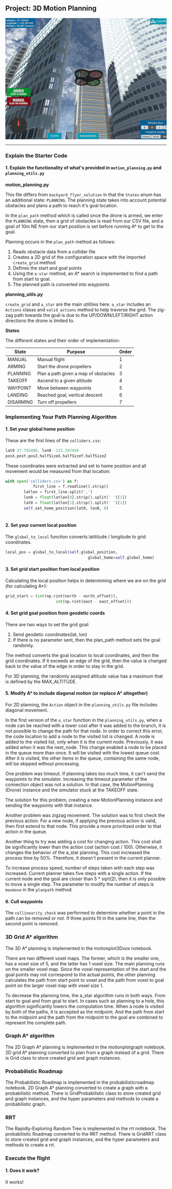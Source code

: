 ## Project: 3D Motion Planning
![Quad Image](./misc/enroute.png)

---


### Explain the Starter Code

#### 1. Explain the functionality of what's provided in `motion_planning.py` and `planning_utils.py`


**motion_planning.py**

This file differs from `backyard_flyer_solution` in that the `States` enum has an additional state:  `PLANNING`.  The planning state takes into account potential obstacles and plans a path to reach it's goal location.

In the `plan_path` method which is called once the drone is armed, we enter the `PLANNING` state, then a grid of obstacles is read from our CSV file, and a goal of 10m NE from our start position is set before running A\* to get to the goal.

Planning occurs in the `plan_path` method as follows:

1. Reads obstacle data from a collider file
2. Creates a 2D grid of the configuration space with the imported `create_grid` method
3. Defines the start and goal points
4. Using the `a-star` method, an A* search is implemented to find a path from start to goal.
5. The planned path is converted into waypoints


**planning_utils.py**

`create_grid` and `a_star` are the main utilities here. `a_star` includes an `Actions` classs and `valid_actions` method to help traverse the grid. The zig-zag path towards the goal is due to the UP/DOWN/LEFT/RIGHT action directions the drone is limited to.

**States**

The different states and their order of implementation:

| State     | Purpose                    | Order |
| --------- | -------------------------- | ----- |
| MANUAL    | Manual flight        | 1     |
| ARMING    | Start the drone propellers | 2     |
| PLANNING  | Plan a path given a map of obstacles     | 3     |
| TAKEOFF   | Ascend to a given altitude  | 4     |
| WAYPOINT  | Move between waypoints   | 5     |
| LANDING   | Reached goal, vertical descent   | 6     |
| DISARMING | Turn off propellers          | 7     |


### Implementing Your Path Planning Algorithm

#### 1. Set your global home position

These are the first lines of the `colliders.csv`:

```c
lat0 37.792480, lon0 -122.397450
posX,posY,posZ,halfSizeX,halfSizeY,halfSizeZ
```

These coordinates were extracted and set to home position and all movement would be measured from that location:

```py
with open('colliders.csv') as f:
            first_line = f.readline().strip()
        latlon = first_line.split(',')
        lon0 = float(latlon[0].strip().split(' ')[1])
        lat0 = float(latlon[1].strip().split(' ')[1])
		self.set_home_position(lat0, lon0, 0)        
        
```

#### 2. Set your current local position
The `global_to_local` function converts latititude / longitude to grid coordinates.

```py
local_pos = global_to_local(self.global_position,
                                    global_home=self.global_home)
```

#### 3. Set grid start position from local position
Calculating the local position helps in determiming where we are on the grid (for calculating A\*):

```py
grid_start = (int(np.rint(north - north_offset)),
                      int(np.rint(east - east_offset)))
```

#### 4. Set grid goal position from geodetic coords

There are two ways to set the grid goal:

1. Send geodetic coordinates(lat, lon) 
2. If there is no parameter sent, then the plan_path method sets the goal randomly.

The method converts the goal location to local coordinates, and then the grid coordinates. If it exceeds an edge of the grid, then the value is changed back to the value of the edge in order to stay in the grid.

For 3D planning, the randomly assigned altitude value has a maximum that is defined by the MAX_ALTITUDE.

#### 5. Modify A* to include diagonal motion (or replace A* altogether)

For 2D planning, the `Action` object in the `planning_utils.py` file includes diagonal movement.

In the first version of the `a_star` function in the `planning_utils.py`, when a node can be reached with a lower cost after it was added to the branch, it is not possible to change the path for that node. In order to correct this error, the code location to add a node to the visited list is changed. A node is added to the visited list, only when it is the current node. Previously, it was added when it was the next_node. This change enabled a node to be placed in the queue more than once. It will be visited with the lowest queue cost. After it is visited, the other items in the queue, containing the same node, will be skipped without processing.

One problem was timeout. If planning takes too much time, it can't send the waypoints to the simulator. Increasing the timeout parameter of the connection object was not a solution. In that case, the MotionPlanning (Drone) instance and the simulator stuck at the TAKEOFF state.

The solution for this problem, creating a new MotionPlanning instance and sending the waypoints with that instance.

Another problem was zigzag movement. The solution was to first check the previous action. For a new node, if applying the previous action is valid, then first extend to that node. This provide a more prioritized order to that action in the queue.

Another thing to try was adding a cost for changing action. This cost shall be significantly lower than the action cost (action cost / 100). Otherwise, it changes the behavior of the a_star planning. This cost increased the process time by 50%. Therefore, it doesn't present in the current planner.

To increase process speed, number of steps taken with each step was increased. Current planner takes five steps with a single action. If the current node and the goal are closer than 5 * sqrt(2), then it is only possible to move a single step. The parameter to modify the number of steps is `maxmove` in the `planpath` method.

#### 6. Cull waypoints 


The `collinearity_check` was performed to determine whether a point in the path can be removed or not. If three points fit in the same line, then the second point is removed.

### 3D Grid A* algorithm
The 3D A* planning is implemented in the motionplot3Dvox notebook.

There are two different voxel maps. The former, which is the smaller one, has a voxel size of 5, and the latter has 1 voxel size. The main planning runs on the smaller voxel map. Since the voxel representation of the start and the goal points may not correspond to the actual points, the other planning calculates the path from start point to voxel and the path from voxel to goal point on the larger voxel map with voxel size 1. 

To decrease the planning time, the a_star algorithm runs in both ways. From start to goal and from goal to start. In cases such as planning to a hole, this algorithm significantly lowers the computation time. When a node is visited by both of the paths, it is accepted as the midpoint. And the path from start to the midpoint and the path from the midpoint to the goal are combined to represent the complete path.

### Graph A* algorithm
The 2D Graph A* planning is implemented in the motionplotgraph notebook. 2D grid A* planning converted to plan from a graph instead of a grid. There is Grid class to store created grid and graph instances.


### Probabilistic Roadmap
The Probabilistic Roadmap is implemented in the probabilisticroadmap notebook. 2D Graph A* planning converted to create a graph with a probabilistic method. There is GridProbabilistic class to store created grid and graph instances, and the hyper parameters and methods to create a probabilistic graph.



### RRT
The Rapidly-Exploring Random Tree is implemented in the rrt notebook. The probabilistic Roadmap converted to the RRT method. There is GridRRT class to store created grid and graph instances, and the hyper parameters and methods to create a rrt.


### Execute the flight
#### 1. Does it work?
It works!




